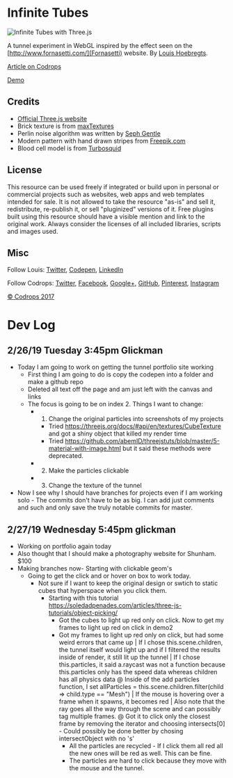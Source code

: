 # Infinite Tubes

![Infinite Tubes with Three.js](https://tympanus.net/codrops/wp-content/uploads/2017/05/InfiniteTubesWithThreeJS_Featured.jpg)

A tunnel experiment in WebGL inspired by the effect seen on the [http://www.fornasetti.com/](Fornasetti) website. By [Louis Hoebregts](http://mamboleoo.be/).

[Article on Codrops](https://tympanus.net/codrops/?p=30954)

[Demo](https://tympanus.net/Development/InfiniteTubes/)

## Credits

- [Official Three.js website](https://threejs.org/)
- Brick texture is from [maxTextures](http://www.mb3d.co.uk/mb3d/Stone_and_Rock_Seamless_and_Tileable_High_Res_Textures.html)
- Perlin noise algorithm was written by [Seph Gentle](https://github.com/josephg/noisejs)
- Modern pattern with hand drawn stripes from [Freepik.com](http://www.freepik.com/index.php?goto=74&idfoto=934482)
- Blood cell model is from [Turbosquid](https://www.turbosquid.com/3d-models/free-blood-cell-3d-model/509576)

## License
This resource can be used freely if integrated or build upon in personal or commercial projects such as websites, web apps and web templates intended for sale. It is not allowed to take the resource "as-is" and sell it, redistribute, re-publish it, or sell "pluginized" versions of it. Free plugins built using this resource should have a visible mention and link to the original work. Always consider the licenses of all included libraries, scripts and images used.

## Misc

Follow Louis: [Twitter](https://twitter.com/Mamboleoo), [Codepen](http://codepen.io/Mamboleoo/), [LinkedIn](https://be.linkedin.com/in/louis-hoebregts-734aa1a8)

Follow Codrops: [Twitter](http://www.twitter.com/codrops), [Facebook](http://www.facebook.com/codrops), [Google+](https://plus.google.com/101095823814290637419), [GitHub](https://github.com/codrops), [Pinterest](http://www.pinterest.com/codrops/), [Instagram](https://www.instagram.com/codropsss/)


[© Codrops 2017](http://www.codrops.com)


# Dev Log
  
## 2/26/19 Tuesday 3:45pm Glickman
  - Today I am going to work on getting the tunnel portfolio site working
    - First thing I am going to do is copy the codepen into a folder and make a github repo
    - Deleted all text off the page and am just left with the canvas and links
    - The focus is going to be on index 2. Things I want to change:
      - 1. Change the original particles into screenshots of my projects
        - Tried https://threejs.org/docs/#api/en/textures/CubeTexture and got a shiny object that killed my render time
        - Tried https://github.com/abemID/threejstuts/blob/master/5-material-with-image.html but it said these methods were deprecated. 
      - 2. Make the particles clickable
      - 3. Change the texture of the tunnel
  - Now I see why I should have branches for projects even if I am working solo - The commits don't have to be as big. I can add just comments and such and only save the truly notable commits for master. 

## 2/27/19 Wednesday 5:45pm glickman
  - Working on portfolio again today
  - Also thought that I should make a photography website for Shunham. $100
  - Making branches now- Starting with clickable geom's
    - Going to get the click and or hover on box to work today. 
      - Not sure if I want to keep the original design or swtich to static cubes that hyperspace when you click them.
        - Starting with this tutorial https://soledadpenades.com/articles/three-js-tutorials/object-picking/
          - Got the cubes to light up red only on click. Now to get my frames to light up red on click in demo2
          - Got my frames to light up red only on click, but had some weird errors that came up
            | If I chose this.scene.children, the tunnel itself would light up and if I filtered the results inside of render, it still lit up the tunnel
              | If I chose this.particles, it said a.raycast was not a function because this.particles only has the speed data whereas children has all physics data
                @ Inside of the add particles function, I set allParticles = this.scene.children.filter(child => child.type == "Mesh")
            | If the mouse is hovering over a frame when it spawns, it becomes red
            | Also note that the ray goes all the way through the scene and can possibly tag multiple frames.
              @ Got it to click only the closest frame by removing the iterator and choosing intersects[0]
                - Could possibly be done better by chosing intersectObject with no 's' 
            - All the particles are recycled - If I click them all red all the new ones will be red as well. This can be fine. 
            - The particles are hard to click because they move with the mouse and the tunnel. 